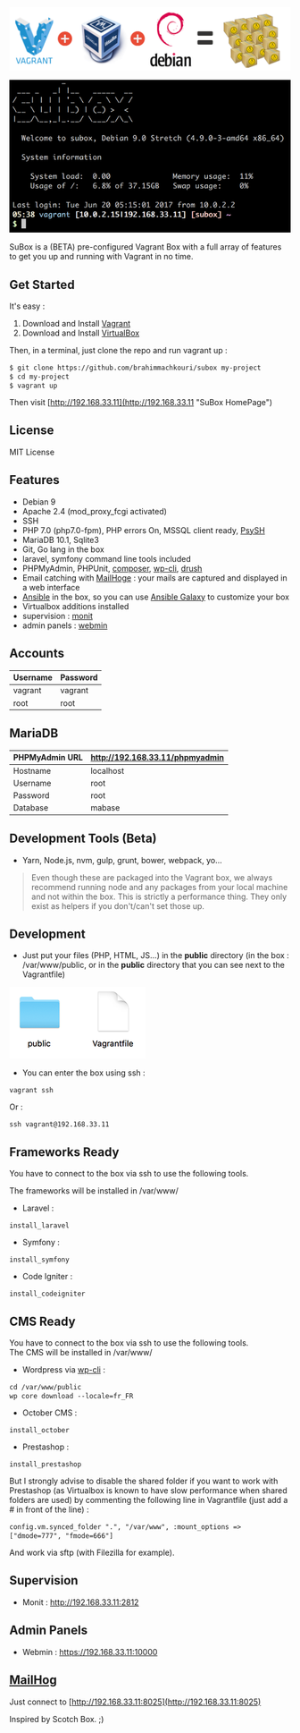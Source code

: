 ![SuBoxes](https://raw.githubusercontent.com/brahimmachkouri/subox-infos/master/images/vagrant-virtualbox-debian.png)

![SuBox](https://raw.githubusercontent.com/brahimmachkouri/subox-infos/master/images/subox3.png)

SuBox is a (BETA) pre-configured Vagrant Box with a full array of features to get you up and running with Vagrant in no time. 

## Get Started

It's easy :

1. Download and Install [Vagrant](https://www.vagrantup.com/downloads.html)
2. Download and Install [VirtualBox](https://www.virtualbox.org/wiki/Downloads)

Then, in a terminal, just clone the repo and run vagrant up :

```
$ git clone https://github.com/brahimmachkouri/subox my-project
$ cd my-project
$ vagrant up
```

Then visit [http://192.168.33.11](http://192.168.33.11 "SuBox HomePage")

## License 

MIT License

## Features

* Debian 9
* Apache 2.4 (mod_proxy_fcgi activated)
* SSH
* PHP 7.0 (php7.0-fpm), PHP errors On, MSSQL client ready, [PsySH](http://psysh.org/)
* MariaDB 10.1, Sqlite3
* Git, Go lang in the box
* laravel, symfony command line tools included
* PHPMyAdmin, PHPUnit, [composer](https://getcomposer.org/doc/01-basic-usage.md), [wp-cli](https://make.wordpress.org/cli/handbook/quick-start/), [drush](http://www.drush.org/en/master/usage/)
* Email catching with [MailHoge](https://github.com/mailhog/MailHog) : your mails are captured and displayed in a web interface
* [Ansible](https://www.ansible.com) in the box, so you can use [Ansible Galaxy](https://galaxy.ansible.com/list#/roles?page=1&page_size=40&order=-download_count,name) to customize your box
* Virtualbox additions installed
* supervision : [monit](https://mmonit.com/monit)
* admin panels : [webmin](http://www.webmin.com)

## Accounts

| Username  | Password   |
|-----------|------------|
| vagrant   | vagrant    |
| root      | root       |

## MariaDB

| PHPMyAdmin URL | http://192.168.33.11/phpmyadmin |
|-----------|------------|
| Hostname  | localhost  |
| Username  | root       |
| Password  | root       |
| Database  | mabase     |

## Development Tools (Beta)

* Yarn, Node.js, nvm, gulp, grunt, bower, webpack, yo... 
> Even though these are packaged into the Vagrant box, we always recommend running node and any packages from your local machine and not within the box. This is strictly a performance thing. They only exist as helpers if you don't/can't set those up.

## Development

* Just put your files (PHP, HTML, JS...) in the **public** directory (in the box : /var/www/public, or in the **public** directory that you can see next to the Vagrantfile)

![Public directory](https://raw.githubusercontent.com/brahimmachkouri/subox-infos/master/images/public4.png)

* You can enter the box using ssh :
```
vagrant ssh
```
Or :
```
ssh vagrant@192.168.33.11
```

## Frameworks Ready

You have to connect to the box via ssh to use the following tools.

The frameworks will be installed in /var/www/

* Laravel : 
```
install_laravel
```

* Symfony : 
```
install_symfony
```

* Code Igniter : 
```
install_codeigniter
```

## CMS Ready

You have to connect to the box via ssh to use the following tools.  
The CMS will be installed in /var/www/

* Wordpress via [wp-cli](https://make.wordpress.org/cli/handbook/quick-start/) : 
```
cd /var/www/public
wp core download --locale=fr_FR
```

* October CMS : 
```
install_october
```

* Prestashop :
```
install_prestashop
```
But I strongly advise to disable the shared folder if you want to work with Prestashop (as Virtualbox is known to have slow performance when shared folders are used) by commenting the following line in Vagrantfile (just add a # in front of the line) :  
```
config.vm.synced_folder ".", "/var/www", :mount_options => ["dmode=777", "fmode=666"]  
```
And work via sftp (with Filezilla for example).


## Supervision 

* Monit : http://192.168.33.11:2812

## Admin Panels

* Webmin : https://192.168.33.11:10000

## [MailHog](https://github.com/mailhog/MailHog) 

Just connect to [http://192.168.33.11:8025](http://192.168.33.11:8025)

Inspired by Scotch Box. ;)
